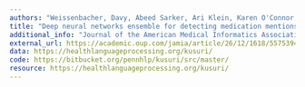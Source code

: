 ```yaml
---
authors: "Weissenbacher, Davy, Abeed Sarker, Ari Klein, Karen O'Connor, Arjun Magge Ranganatha, and Graciela Gonzalez-Hernandez"
title: "Deep neural networks ensemble for detecting medication mentions in tweets"
additional_info: "Journal of the American Medical Informatics Association, 26 (12), 1618-1626 2019 Dec 1 " 
external_url: https://academic.oup.com/jamia/article/26/12/1618/5575394
data: https://healthlanguageprocessing.org/kusuri/
code: https://bitbucket.org/pennhlp/kusuri/src/master/
resource: https://healthlanguageprocessing.org/kusuri/
---
```

